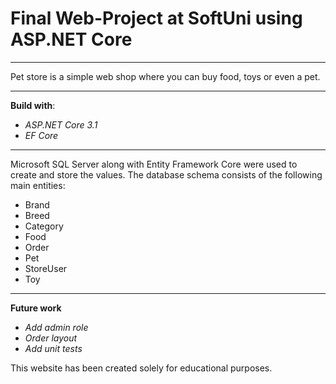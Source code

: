 # Final Web-Project at SoftUni using ASP.NET Core

---

 Pet store is a simple web shop where you can buy food, toys or even a pet. 

---

**Build with**:

* *ASP.NET Core 3.1*
* *EF Core*


---


Microsoft SQL Server along with Entity Framework Core were used to create and store the values. The database schema consists of the following main entities:

 * Brand
 * Breed
 * Category
 * Food
 * Order 
 * Pet
 * StoreUser
 * Toy


---


**Future work**

* *Add admin role*
* *Order layout*
* *Add unit tests*


This website has been created solely for educational purposes.